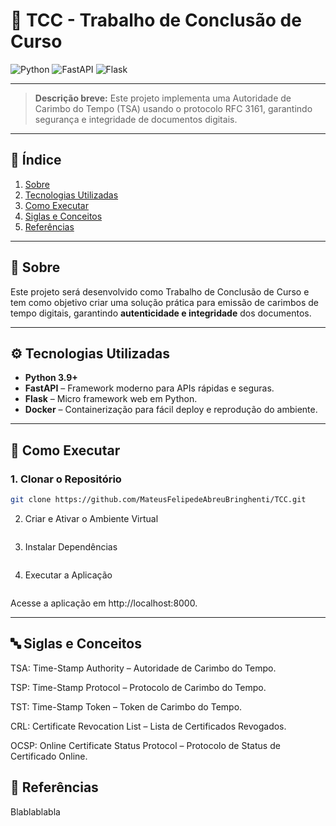 # 🧾 TCC - Trabalho de Conclusão de Curso

![Python](https://img.shields.io/badge/python-3.9+-blue)
![FastAPI](https://img.shields.io/badge/FastAPI-Modern%20API-brightgreen)
![Flask](https://img.shields.io/badge/Flask-Web%20Framework-orange)

---

> **Descrição breve:** Este projeto implementa uma Autoridade de Carimbo do Tempo (TSA) usando o protocolo RFC 3161, garantindo segurança e integridade de documentos digitais.

---

## 📌 Índice

1. [Sobre](#sobre)
2. [Tecnologias Utilizadas](#tecnologias-utilizadas)
3. [Como Executar](#como-executar)
4. [Siglas e Conceitos](#siglas-e-conceitos)
5. [Referências](#referências)

---

## 📝 Sobre

Este projeto será desenvolvido como Trabalho de Conclusão de Curso e tem como objetivo criar uma solução prática para emissão de carimbos de tempo digitais, garantindo **autenticidade e integridade** dos documentos.

---

## ⚙️ Tecnologias Utilizadas

- **Python 3.9+**
- **FastAPI** – Framework moderno para APIs rápidas e seguras.
- **Flask** – Micro framework web em Python.
- **Docker** – Containerização para fácil deploy e reprodução do ambiente.

---

## 🚀 Como Executar

### 1. Clonar o Repositório

```bash
git clone https://github.com/MateusFelipedeAbreuBringhenti/TCC.git
```

2. Criar e Ativar o Ambiente Virtual
```bash

```
3. Instalar Dependências

```bash

```
4. Executar a Aplicação
```bash

```
Acesse a aplicação em http://localhost:8000.

---

## 🔤 Siglas e Conceitos

TSA: Time-Stamp Authority – Autoridade de Carimbo do Tempo.

TSP: Time-Stamp Protocol – Protocolo de Carimbo do Tempo.

TST: Time-Stamp Token – Token de Carimbo do Tempo.

CRL: Certificate Revocation List – Lista de Certificados Revogados.

OCSP: Online Certificate Status Protocol – Protocolo de Status de Certificado Online.

## 📝 Referências

Blablablabla


